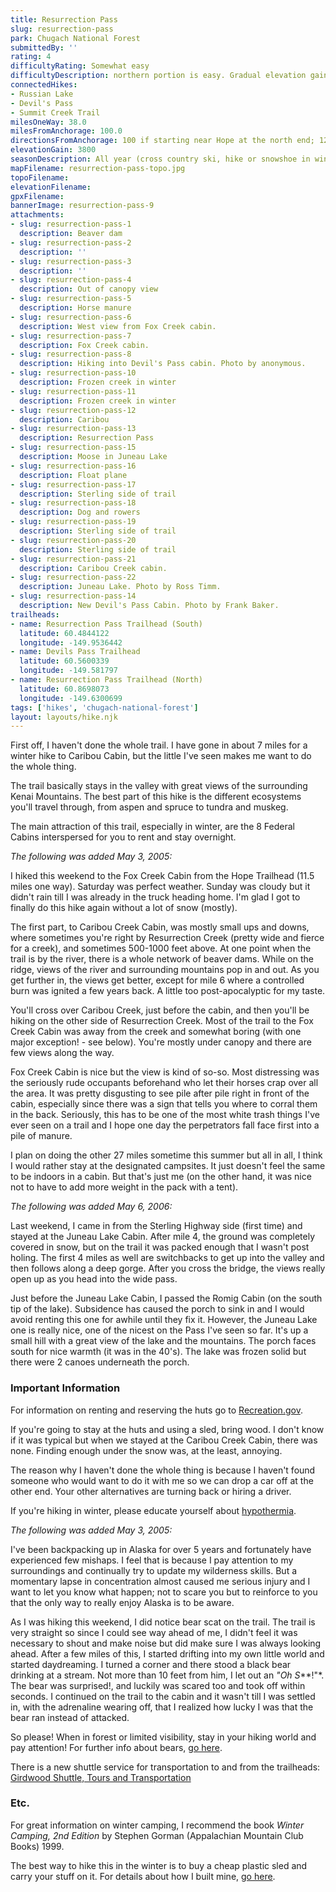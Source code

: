 ```yaml
---
title: Resurrection Pass
slug: resurrection-pass
park: Chugach National Forest
submittedBy: ''
rating: 4
difficultyRating: Somewhat easy
difficultyDescription: northern portion is easy. Gradual elevation gain going south for half the trip.  More dramatic elevation gain heading North.
connectedHikes:
- Russian Lake
- Devil's Pass
- Summit Creek Trail
milesOneWay: 38.0
milesFromAnchorage: 100.0
directionsFromAnchorage: 100 if starting near Hope at the north end; 120 if starting near Cooper Landing at the south end
elevationGain: 3800
seasonDescription: All year (cross country ski, hike or snowshoe in winter)
mapFilename: resurrection-pass-topo.jpg
topoFilename: 
elevationFilename: 
gpxFilename: 
bannerImage: resurrection-pass-9
attachments:
- slug: resurrection-pass-1
  description: Beaver dam
- slug: resurrection-pass-2
  description: ''
- slug: resurrection-pass-3
  description: ''
- slug: resurrection-pass-4
  description: Out of canopy view
- slug: resurrection-pass-5
  description: Horse manure
- slug: resurrection-pass-6
  description: West view from Fox Creek cabin.
- slug: resurrection-pass-7
  description: Fox Creek cabin.
- slug: resurrection-pass-8
  description: Hiking into Devil's Pass cabin. Photo by anonymous.
- slug: resurrection-pass-10
  description: Frozen creek in winter
- slug: resurrection-pass-11
  description: Frozen creek in winter
- slug: resurrection-pass-12
  description: Caribou
- slug: resurrection-pass-13
  description: Resurrection Pass
- slug: resurrection-pass-15
  description: Moose in Juneau Lake
- slug: resurrection-pass-16
  description: Float plane
- slug: resurrection-pass-17
  description: Sterling side of trail
- slug: resurrection-pass-18
  description: Dog and rowers
- slug: resurrection-pass-19
  description: Sterling side of trail
- slug: resurrection-pass-20
  description: Sterling side of trail
- slug: resurrection-pass-21
  description: Caribou Creek cabin.
- slug: resurrection-pass-22
  description: Juneau Lake. Photo by Ross Timm.
- slug: resurrection-pass-14
  description: New Devil's Pass Cabin. Photo by Frank Baker.
trailheads:
- name: Resurrection Pass Trailhead (South)
  latitude: 60.4844122
  longitude: -149.9536442
- name: Devils Pass Trailhead
  latitude: 60.5600339
  longitude: -149.581797
- name: Resurrection Pass Trailhead (North)
  latitude: 60.8698073
  longitude: -149.6300699
tags: ['hikes', 'chugach-national-forest']
layout: layouts/hike.njk
---
```

First off, I haven't done the whole trail. I have gone in about 7 miles for a winter hike to Caribou Cabin, but the little I've seen makes me want to do the whole thing.

The trail basically stays in the valley with great views of the surrounding Kenai Mountains. The best part of this hike is the different ecosystems you'll travel through, from aspen and spruce to tundra and muskeg. 

The main attraction of this trail, especially in winter, are the 8 Federal Cabins interspersed for you to rent and stay overnight. 

*The following was added May 3, 2005:*

I hiked this weekend to the Fox Creek Cabin from the Hope Trailhead (11.5 miles one way). Saturday was perfect weather. Sunday was cloudy but it didn't rain till I was already in the truck heading home. I'm glad I got to finally do this hike again without a lot of snow (mostly).

The first part, to Caribou Creek Cabin, was mostly small ups and downs, where sometimes you're right by Resurrection Creek (pretty wide and fierce for a creek), and sometimes 500-1000 feet above. At one point when the trail is by the river, there is a whole network of beaver dams. While on the ridge, views of the river and surrounding mountains pop in and out. As you get further in, the views get better, except for mile 6 where a controlled burn was ignited a few years back. A little too post-apocalyptic for my taste.

You'll cross over Caribou Creek, just before the cabin, and then you'll be hiking on the other side of Resurrection Creek. Most of the trail to the Fox Creek Cabin was away from the creek and somewhat boring (with one major exception! - see below). You're mostly under canopy and there are few views along the way.

Fox Creek Cabin is nice but the view is kind of so-so. Most distressing was the seriously rude occupants beforehand who let their horses crap over all the area. It was pretty disgusting to see pile after pile right in front of the cabin, especially since there was a sign that tells you where to corral them in the back. Seriously, this has to be one of the most white trash things I've ever seen on a trail and I hope one day the perpetrators fall face first into a pile of manure.

I plan on doing the other 27 miles sometime this summer but all in all, I think I would rather stay at the designated campsites. It just doesn't feel the same to be indoors in a cabin. But that's just me (on the other hand, it was nice not to have to add more weight in the pack with a tent).

*The following was added May 6, 2006:*

Last weekend, I came in from the Sterling Highway side (first time) and stayed at the Juneau Lake Cabin. After mile 4, the ground was completely covered in snow, but on the trail it was packed enough that I wasn't post holing. The first 4 miles as well are switchbacks to get up into the valley and then follows along a deep gorge. After you cross the bridge, the views really open up as you head into the wide pass.

Just before the Juneau Lake Cabin, I passed the Romig Cabin (on the south tip of the lake). Subsidence has caused the porch to sink in and I would avoid renting this one for awhile until they fix it. However, the Juneau Lake one is really nice, one of the nicest on the Pass I've seen so far. It's up a small hill with a great view of the lake and the mountains. The porch faces south for nice warmth (it was in the 40's). The lake was frozen solid but there were 2 canoes underneath the porch.

### Important Information

For information on renting and reserving the huts go to [Recreation.gov](http://www.recreation.gov/).

If you're going to stay at the huts and using a sled, bring wood. I don't know if it was typical but when we stayed at the Caribou Creek Cabin, there was none. Finding enough under the snow was, at the least, annoying.

The reason why I haven't done the whole thing is because I haven't found someone who would want to do it with me so we can drop a car off at the other end. Your other alternatives are turning back or hiring a driver.

If you're hiking in winter, please educate yourself about [hypothermia](http://alaskahikesearch.com/education/#hypothermia).

*The following was added May 3, 2005:*

I've been backpacking up in Alaska for over 5 years and fortunately have experienced few mishaps. I feel that is because I pay attention to my surroundings and continually try to update my wilderness skills. But a momentary lapse in concentration almost caused me serious injury and I want to let you know what happen; not to scare you but to reinforce to you that the only way to really enjoy Alaska is to be aware.

As I was hiking this weekend, I did notice bear scat on the trail. The trail is very straight so since I could see way ahead of me, I didn't feel it was necessary to shout and make noise but did make sure I was always looking ahead. After a few miles of this, I started drifting into my own little world and started daydreaming. I turned a corner and there stood a black bear drinking at a stream. Not more than 10 feet from him, I let out an *"Oh S***!"*. The bear was surprised!, and luckily was scared too and took off within seconds. I continued on the trail to the cabin and it wasn't till I was settled in, with the adrenaline wearing off, that I realized how lucky I was that the bear ran instead of attacked. 

So please! When in forest or limited visibility, stay in your hiking world and pay attention! For further info about bears, [go here](http://alaskahikesearch.com/education/#bears).

There is a new shuttle service for transportation to and from the trailheads: [Girdwood Shuttle, Tours and Transportation](http://www.girdwoodshuttle.com/shuttles.html)

### Etc.

For great information on winter camping, I recommend the book *Winter Camping, 2nd Edition* by Stephen Gorman (Appalachian Mountain Club Books) 1999.

The best way to hike this in the winter is to buy a cheap plastic sled and carry your stuff on it. For details about how I built mine, [go here](http://alaskahikesearch.com/education/how-to-build-a-sled-for-winter-hiking/ "How to Build a Sled for Winter Hiking").